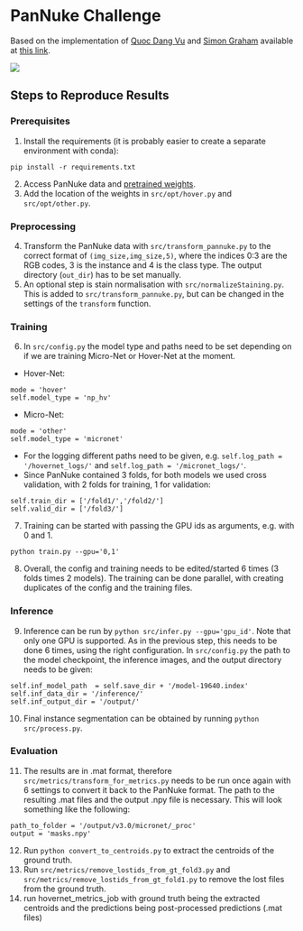# PanNuke Challenge

Based on the implementation of [Quoc Dang Vu](https://github.com/vqdang) and [Simon Graham](https://github.com/simongraham) available at [this link](https://github.com/vqdang/hover_net).

![](pipeline.png)

## Steps to Reproduce Results
### Prerequisites
1. Install the requirements (it is probably easier to create a separate environment with conda):
```
pip install -r requirements.txt
```
2. Access PanNuke data and [pretrained weights](https://drive.google.com/file/d/187C9pGjlVmlqz-PlKW1K8AYfxDONrB0n/view).
3. Add the location of the weights in `src/opt/hover.py` and `src/opt/other.py`.

### Preprocessing
4. Transform the PanNuke data with `src/transform_pannuke.py` to the correct format of `(img_size,img_size,5)`, where the indices 0:3 are the RGB codes, 3 is the instance and 4 is the class type. The output directory (`out_dir`) has to be set manually.
5. An optional step is stain normalisation with `src/normalizeStaining.py`. This is added to `src/transform_pannuke.py`, but can be changed in the settings of the `transform` function.

### Training
6. In `src/config.py` the model type and paths need to be set depending on if we are training Micro-Net or Hover-Net at the moment. 
* Hover-Net:
```
mode = 'hover'
self.model_type = 'np_hv'
```
* Micro-Net:
```
mode = 'other'
self.model_type = 'micronet'
```
* For the logging different paths need to be given, e.g. `self.log_path = '/hovernet_logs/'` and `self.log_path = '/micronet_logs/'`.
* Since PanNuke contained 3 folds, for both models we used cross validation, with 2 folds for training, 1 for validation:
```
self.train_dir = ['/fold1/','/fold2/']
self.valid_dir = ['/fold3/']
```
7. Training can be started with passing the GPU ids as arguments, e.g. with 0 and 1.
```
python train.py --gpu='0,1'
```
8. Overall, the config and training needs to be edited/started 6 times (3 folds times 2 models). The training can be done parallel, with creating duplicates of the config and the training files.

### Inference
9. Inference can be run by `python src/infer.py --gpu='gpu_id'`. Note that only one GPU is supported. As in the previous step, this needs to be done 6 times, using the right configuration. In `src/config.py` the path to the model checkpoint, the inference images, and the output directory needs to be given:
```
self.inf_model_path  = self.save_dir + '/model-19640.index'
self.inf_data_dir = '/inference/'
self.inf_output_dir = '/output/'
```
10. Final instance segmentation can be obtained by running `python src/process.py`.

### Evaluation
11. The results are in .mat format, therefore `src/metrics/transform_for_metrics.py` needs to be run once again with 6 settings to convert it back to the PanNuke format. The path to the resulting .mat files and the output .npy file is necessary. This will look something like the following:
```
path_to_folder = '/output/v3.0/micronet/_proc' 
output = 'masks.npy'
```
12. Run `python convert_to_centroids.py` to extract the centroids of the ground truth.
13. Run `src/metrics/remove_lostids_from_gt_fold3.py` and `src/metrics/remove_lostids_from_gt_fold1.py` to remove the lost files from the ground truth.
14. run hovernet_metrics_job with ground truth being the extracted centroids and the predictions being post-processed predictions (.mat files)
